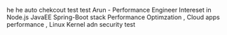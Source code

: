 he he
auto chekcout test
test
Arun - Performance Engineer 
Intereset in Node.js JavaEE Spring-Boot stack Performance Optimzation , Cloud apps performance , Linux Kernel adn security
test
